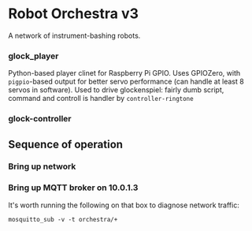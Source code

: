 # Robot Orchestra v3

A network of instrument-bashing robots.

### glock_player

Python-based player clinet for Raspberry Pi GPIO. Uses GPIOZero, with `pigpio`-based output for better servo performance (can handle at least 8 servos in software). Used to drive glockenspiel: fairly dumb script, command and controll is handler by `controller-ringtone`

### glock-controller




## Sequence of operation

### Bring up network

### Bring up MQTT broker on 10.0.1.3

It's worth running the following on that box to diagnose network traffic:

    mosquitto_sub -v -t orchestra/+



